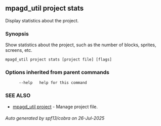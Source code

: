 ## mpagd_util project stats

Display statistics about the project.

### Synopsis

Show statistics about the project, such as the number of blocks, sprites, screens, etc.

```
mpagd_util project stats [project file] [flags]
```

### Options inherited from parent commands

```
      --help   help for this command
```

### SEE ALSO

* [mpagd_util project](mpagd_util_project.md)	 - Manage project file.

###### Auto generated by spf13/cobra on 26-Jul-2025
